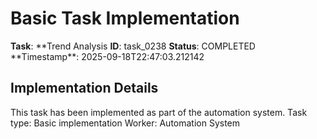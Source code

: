 # Basic Task Implementation

**Task**: **Trend Analysis
**ID**: task_0238
**Status**: COMPLETED
**Timestamp\*\*: 2025-09-18T22:47:03.212142

## Implementation Details

This task has been implemented as part of the automation system.
Task type: Basic implementation
Worker: Automation System
